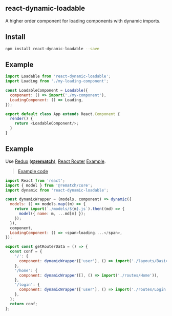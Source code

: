 
react-dynamic-loadable
---

A higher order component for loading components with dynamic imports.

## Install

```bash
npm install react-dynamic-loadable --save
```

## Example

```js
import Loadable from 'react-dynamic-loadable';
import Loading from './my-loading-component';

const LoadableComponent = Loadable({
  component: () => import('./my-component'),
  LoadingComponent: () => Loading,
});

export default class App extends React.Component {
  render() {
    return <LoadableComponent/>;
  }
}
```

## Example

Use [Redux](https://github.com/reactjs/redux) (**[@rematch](https://github.com/rematch/rematch)**), [React Router](https://github.com/ReactTraining/react-router) [Example](./example).

> [Example code](./example)

```js
import React from 'react';
import { model } from '@rematch/core';
import dynamic from 'react-dynamic-loadable';

const dynamicWrapper = (models, component) => dynamic({
  models: () => models.map((m) => {
    return import(`./models/${m}.js`).then((md) => {
      model({ name: m, ...md[m] });
    });
  }),
  component,
  LoadingComponent: () => <span>loading....</span>,
});

export const getRouterData = () => {
  const conf = {
    '/': {
      component: dynamicWrapper(['user'], () => import('./layouts/BasicLayout')),
    },
    '/home': {
      component: dynamicWrapper([], () => import('./routes/Home')),
    },
    '/login': {
      component: dynamicWrapper(['user'], () => import('./routes/Login')),
    },
  };
  return conf;
};
```